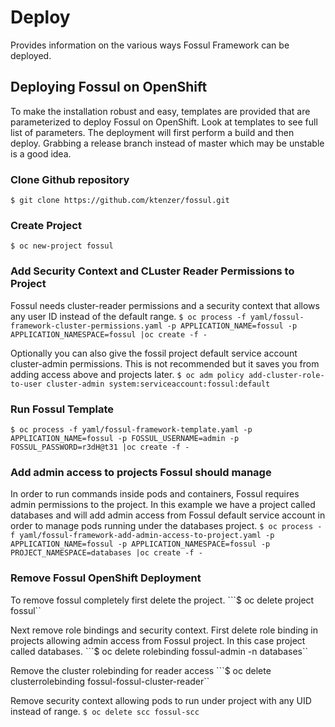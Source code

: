 # Deploy
Provides information on the various ways Fossul Framework can be deployed.

## Deploying Fossul on OpenShift
To make the installation robust and easy, templates are provided that are parameterized to deploy Fossul on OpenShift. Look at templates to see full list of parameters.
The deployment will first perform a build and then deploy. Grabbing a release branch instead of master which may be unstable is a good idea.

### Clone Github repository
```$ git clone https://github.com/ktenzer/fossul.git```

### Create Project
```$ oc new-project fossul```

### Add Security Context and CLuster Reader Permissions to Project
Fossul needs cluster-reader permissions and a security context that allows any user ID instead of the default range.
```$ oc process -f yaml/fossul-framework-cluster-permissions.yaml -p APPLICATION_NAME=fossul -p APPLICATION_NAMESPACE=fossul |oc create -f -```

Optionally you can also give the fossil project default service account cluster-admin permissions. This is not recommended but it saves you from adding access above and projects later.
```$ oc adm policy add-cluster-role-to-user cluster-admin system:serviceaccount:fossul:default```

### Run Fossul Template
```$ oc process -f yaml/fossul-framework-template.yaml -p APPLICATION_NAME=fossul -p FOSSUL_USERNAME=admin -p FOSSUL_PASSWORD=r3dH@t31 |oc create -f -```

### Add admin access to projects Fossul should manage
In order to run commands inside pods and containers, Fossul requires admin permissions to the project. In this example we have a project called databases and will add admin access from Fossul
default service account in order to manage pods running under the databases project.
```$ oc process -f yaml/fossul-framework-add-admin-access-to-project.yaml -p APPLICATION_NAME=fossul -p APPLICATION_NAMESPACE=fossul -p PROJECT_NAMESPACE=databases |oc create -f -```

### Remove Fossul OpenShift Deployment
To remove fossul completely first delete the project.
```$ oc delete project fossul``

Next remove role bindings and security context. First delete role binding in projects allowing admin access from Fossul project. In this case project called databases.
```$ oc delete rolebinding fossul-admin -n databases``

Remove the cluster rolebinding for reader access
```$ oc delete clusterrolebinding fossul-fossul-cluster-reader``

Remove security context allowing pods to run under project with any UID instead of range.
```$ oc delete scc fossul-scc```